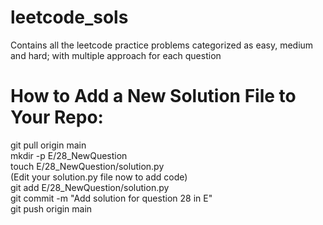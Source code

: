 # leetcode_sols
Contains all the leetcode practice problems categorized as easy, medium and hard; with multiple approach for each question

# How to Add a New Solution File to Your Repo:  
git pull origin main  
mkdir -p E/28_NewQuestion  
touch E/28_NewQuestion/solution.py  
(Edit your solution.py file now to add code)  
git add E/28_NewQuestion/solution.py  
git commit -m "Add solution for question 28 in E"  
git push origin main
